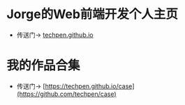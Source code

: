 # Jorge的Web前端开发个人主页 
+ 传送门→ [techpen.github.io](https://techpen.github.io)

# 我的作品合集 
+ 传送门→ [https://techpen.github.io/case](https://github.com/techpen/case)

